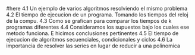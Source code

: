 #here
4.1 Un ejemplo de varios algoritmos resolviendo el mismo problema
4.2 El tiempo de ejecucion de un programa. Tomando los tiempos del reloj de la compu.
4.3 Como se grafican para comparar los tiempos de k programas diferentes
4.4 Consideramos los supuestos bajo los cuales ese metodo funciona. E hicimos conclusiones pertinentes
4.5 El tiempo de ejecucion de algoritmos secuenciales, condicionales y ciclos
4.6 La importancia de resolver las series en lugar de reducir a una polinomica
